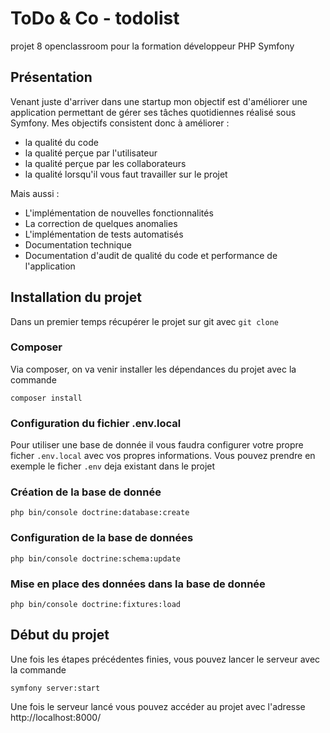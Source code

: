 # ToDo & Co - todolist
projet 8 openclassroom pour la formation développeur PHP Symfony

## Présentation
Venant juste d'arriver dans une startup mon objectif est d'améliorer une application permettant de gérer ses tâches quotidiennes réalisé sous Symfony.
Mes objectifs consistent donc à améliorer :
- la qualité du code
- la qualité perçue par l'utilisateur
- la qualité perçue par les collaborateurs
- la qualité lorsqu'il vous faut travailler sur le projet

Mais aussi :
- L'implémentation de nouvelles fonctionnalités
- La correction de quelques anomalies
- L'implémentation de tests automatisés
- Documentation technique
- Documentation d'audit de qualité du code et performance de l'application

## Installation du projet
Dans un premier temps récupérer le projet sur git avec `git clone`

### Composer
Via composer, on va venir installer les dépendances du projet avec la commande 
```shell
composer install
```

### Configuration du fichier .env.local
Pour utiliser une base de donnée il vous faudra configurer votre propre ficher `.env.local` avec vos propres informations.
Vous pouvez prendre en exemple le ficher `.env` deja existant dans le projet

### Création de la base de donnée
```shell
php bin/console doctrine:database:create
```

### Configuration de la base de données
```shell
php bin/console doctrine:schema:update
```

### Mise en place des données dans la base de donnée
```shell
php bin/console doctrine:fixtures:load
```

## Début du projet
Une fois les étapes précédentes finies, vous pouvez lancer le serveur avec la commande
```shell
symfony server:start
```

Une fois le serveur lancé vous pouvez accéder au projet avec l'adresse http://localhost:8000/


